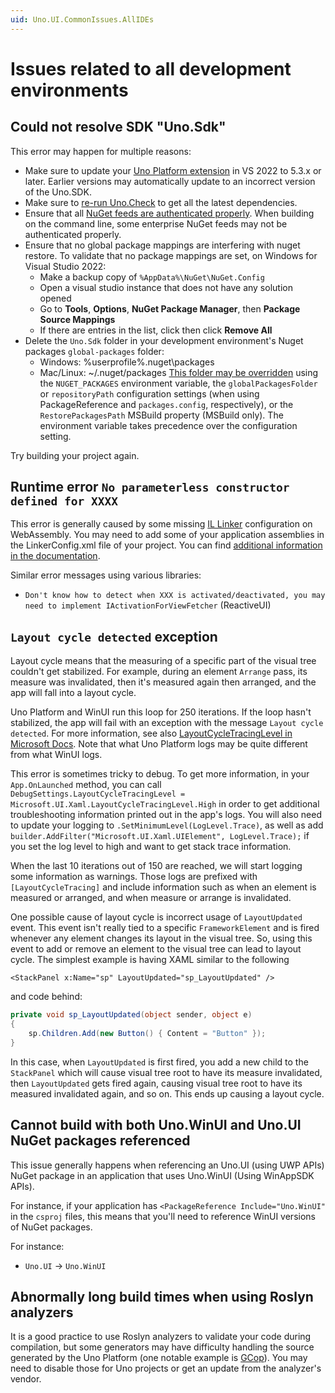 ```yaml
---
uid: Uno.UI.CommonIssues.AllIDEs
---
```


# Issues related to all development environments

## Could not resolve SDK "Uno.Sdk"

This error may happen for multiple reasons:

- Make sure to update your [Uno Platform extension](https://aka.platform.uno/vs-extension-marketplace) in VS 2022 to 5.3.x or later. Earlier versions may automatically update to an incorrect version of the Uno.SDK.
- Make sure to [re-run Uno.Check](xref:UnoCheck.UsingUnoCheck) to get all the latest dependencies.
- Ensure that all [NuGet feeds are authenticated properly](https://learn.microsoft.com/nuget/consume-packages/consuming-packages-authenticated-feeds). When building on the command line, some enterprise NuGet feeds may not be authenticated properly.
- Ensure that no global package mappings are interfering with nuget restore. To validate that no package mappings are set, on Windows for Visual Studio 2022:
  - Make a backup copy of `%AppData%\NuGet\NuGet.Config`
  - Open a visual studio instance that does not have any solution opened
  - Go to **Tools**, **Options**, **NuGet Package Manager**, then **Package Source Mappings**
  - If there are entries in the list, click then click **Remove All**
- Delete the `Uno.Sdk` folder in your development environment's Nuget packages `global-packages` folder:
  - Windows: %userprofile%\.nuget\packages
  - Mac/Linux: ~/.nuget/packages
  [This folder may be overridden](https://learn.microsoft.com/en-us/nuget/consume-packages/managing-the-global-packages-and-cache-folders) using the `NUGET_PACKAGES` environment variable, the `globalPackagesFolder` or `repositoryPath` configuration settings (when using PackageReference and `packages.config`, respectively), or the `RestorePackagesPath` MSBuild property (MSBuild only). The environment variable takes precedence over the configuration setting.

Try building your project again.

## Runtime error `No parameterless constructor defined for XXXX`

This error is generally caused by some missing [IL Linker](https://github.com/dotnet/runtime/tree/main/src/tools/illink) configuration on WebAssembly. You may need to add some of your application assemblies in the LinkerConfig.xml file of your project. You can find [additional information in the documentation](xref:uno.articles.features.illinker).

Similar error messages using various libraries:

- `Don't know how to detect when XXX is activated/deactivated, you may need to implement IActivationForViewFetcher` (ReactiveUI)

## `Layout cycle detected` exception

Layout cycle means that the measuring of a specific part of the visual tree couldn't get stabilized. For example, during an element `Arrange` pass, its measure was invalidated, then it's measured again then arranged, and the app will fall into a layout cycle.

Uno Platform and WinUI run this loop for 250 iterations. If the loop hasn't stabilized, the app will fail with an exception with the message `Layout cycle detected`. For more information, see also [LayoutCycleTracingLevel in Microsoft Docs](https://learn.microsoft.com/windows/windows-app-sdk/api/winrt/microsoft.ui.xaml.debugsettings.layoutcycletracinglevel). Note that what Uno Platform logs may be quite different from what WinUI logs.

This error is sometimes tricky to debug. To get more information, in your `App.OnLaunched` method, you can call `DebugSettings.LayoutCycleTracingLevel = Microsoft.UI.Xaml.LayoutCycleTracingLevel.High` in order to get additional troubleshooting information printed out in the app's logs. You will also need to update your logging to `.SetMinimumLevel(LogLevel.Trace)`, as well as add `builder.AddFilter("Microsoft.UI.Xaml.UIElement", LogLevel.Trace);` if you set the log level to high and want to get stack trace information.

When the last 10 iterations out of 150 are reached, we will start logging some information as warnings. Those logs are prefixed with `[LayoutCycleTracing]` and include information such as when an element is measured or arranged, and when measure or arrange is invalidated.

One possible cause of layout cycle is incorrect usage of `LayoutUpdated` event. This event isn't really tied to a specific `FrameworkElement` and is fired whenever any element changes its layout in the visual tree. So, using this event to add or remove an element to the visual tree can lead to layout cycle. The simplest example is having XAML similar to the following

```xaml
<StackPanel x:Name="sp" LayoutUpdated="sp_LayoutUpdated" />
```

and code behind:

```csharp
private void sp_LayoutUpdated(object sender, object e)
{
    sp.Children.Add(new Button() { Content = "Button" });
}
```

In this case, when `LayoutUpdated` is first fired, you add a new child to the `StackPanel` which will cause visual tree root to have its measure invalidated, then `LayoutUpdated` gets fired again, causing visual tree root to have its measured invalidated again, and so on. This ends up causing a layout cycle.

## Cannot build with both Uno.WinUI and Uno.UI NuGet packages referenced

This issue generally happens when referencing an Uno.UI (using UWP APIs) NuGet package in an application that uses Uno.WinUI (Using WinAppSDK APIs).

For instance, if your application has `<PackageReference Include="Uno.WinUI"` in the `csproj` files, this means that you'll need to reference WinUI versions of NuGet packages.

For instance:

- `Uno.UI` -> `Uno.WinUI`

## Abnormally long build times when using Roslyn analyzers

It is a good practice to use Roslyn analyzers to validate your code during compilation, but some generators may have difficulty handling the source generated by the Uno Platform (one notable example is [GCop](https://github.com/Geeksltd/GCop)). You may need to disable those for Uno projects or get an update from the analyzer's vendor.
